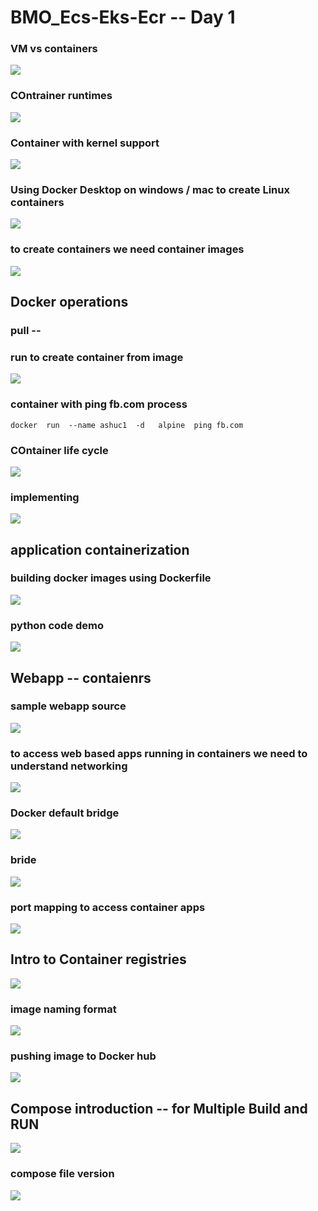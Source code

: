 # BMO_Ecs-Eks-Ecr -- Day 1

### VM vs containers 

<img src="vmc.png">

### COntrainer runtimes 

<img src="cre.png">

### Container with kernel support 

<img src="cre1.png">

### Using Docker Desktop on windows / mac to create Linux containers

<img src="lxc.png">

### to create containers we need container images 

<img src="img1.png">

## Docker operations 

### pull --

### run to create container from image 

<img src="cont1.png">

### container with ping fb.com process

```
docker  run  --name ashuc1  -d   alpine  ping fb.com 
```

### COntainer life cycle 

<img src="life.png">

### implementing 

<img src="imp.png">

## application containerization 

### building docker images using Dockerfile 

<img src="imgbuild.png">

### python code demo 

<img src="buildpy.png">

## Webapp -- contaienrs 

### sample webapp source 
<img src="webs.png">

### to access web based apps running in containers we need to understand networking 

<img src="net1.png">

### Docker default bridge

<img src="br1.png">

### bride 

<img src="br2.png">

### port mapping to access container apps 

<img src="portm.png">

## Intro to Container registries 

<img src="cr_reg.png">

### image naming format 

<img src="name.png">

### pushing image to Docker hub 

<img src="push.png">

## Compose introduction -- for Multiple Build and RUN 

<img src="compose.png">

### compose file version 

<img src="filev.png">




